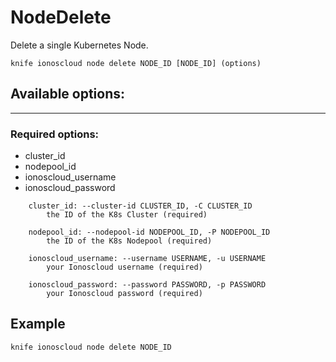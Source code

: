 # NodeDelete

Delete a single Kubernetes Node.

    knife ionoscloud node delete NODE_ID [NODE_ID] (options)


## Available options:
---

### Required options:
* cluster_id
* nodepool_id
* ionoscloud_username
* ionoscloud_password

```
    cluster_id: --cluster-id CLUSTER_ID, -C CLUSTER_ID
        the ID of the K8s Cluster (required)

    nodepool_id: --nodepool-id NODEPOOL_ID, -P NODEPOOL_ID
        the ID of the K8s Nodepool (required)

    ionoscloud_username: --username USERNAME, -u USERNAME
        your Ionoscloud username (required)

    ionoscloud_password: --password PASSWORD, -p PASSWORD
        your Ionoscloud password (required)

```

## Example

    knife ionoscloud node delete NODE_ID 
